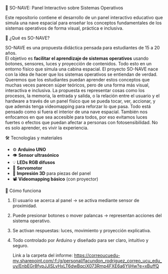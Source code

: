 🚀 SO-NAVE: Panel Interactivo sobre Sistemas Operativos

Este repositorio contiene el desarrollo de un panel interactivo educativo que simula una nave espacial para enseñar los conceptos fundamentales de los sistemas operativos de forma visual, práctica e inclusiva.

🧠 ¿Qué es SO-NAVE?

  SO-NAVE es una propuesta didáctica pensada para estudiantes de 15 a 20 años.  
  El objetivo es **facilitar el aprendizaje de sistemas operativos** usando botones, sensores, luces y proyección de contenidos. Todo esto en un entorno físico que simula una cabina espacial.
  El proyecto SO-NAVE nace con la idea de hacer que los sistemas operativos se entiendan de verdad. Queremos que los estudiantes puedan aprender estos conceptos que muchas veces parecen súper teóricos, pero de una forma más visual, interactiva e inclusiva. La propuesta es representar cosas como los procesos, la memoria, la entrada y salida, o la relación entre el usuario y el hardware a través de un panel físico que se pueda tocar, ver, accionar, y que además tenga videomapping para reforzar lo que pasa. Todo está pensado como si fuera el interior de una nave espacial. También nos enfocamos en que sea accesible para todos, por eso evitamos luces fuertes o efectos que puedan afectar a personas con fotosensibilidad. No es solo aprender, es vivir la experiencia.

🛠️ Tecnologías y materiales
- ⚙️ **Arduino UNO**  
- 👁️ **Sensor ultrasónico**  
- 💡 **LEDs RGB difusos**  
- 🧭 **Servomotor**  
- 🧱 **Impresión 3D** para piezas del panel  
- 📽️ **Videomapping básico** (con proyector)

🧪 Cómo funciona
1. El usuario se acerca al panel → se activa mediante sensor de proximidad.  
2. Puede presionar botones o mover palancas → representan acciones del sistema operativo.  
3. Se activan respuestas: luces, movimiento y proyección explicativa.  
4. Todo controlado por Arduino y diseñado para ser claro, intuitivo y seguro.

   Link a la carpeta del informe: https://correoucuedu-my.sharepoint.com/:f:/g/personal/facundon_rodriguez_correo_ucu_edu_uy/EnbEGr8fypJJlSLyHxLT6dwBqciX073Rmp4FXE6a6YljHw?e=xBuffQ
